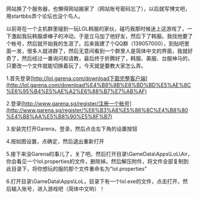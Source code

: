 网站换了个服务器，也懒得网站搬家了（网站账号密码忘了），以后就写博文吧，用startbbs弄个论坛也没个鸟人。

以前哥在一个主机群里碰到一玩LOL韩服的家伙，碰巧我那时候迷上这游戏了，一下激起我玩韩服虐棒子的冲动，于是立马加了他好友，然后下了韩服。我找他要了个帐号，然后就开始我的生涯了。后来我建了个QQ群（139057000），到贴吧里面一发，很多人就进群了，然后无意间看到一个群里人是简体中文的界面，我就好奇了，然后经过一番询问和请教，最后终于折腾好了，韩服、美服、台服神马的，只要改一个文件就能切换着玩了，今天就是要教大家怎么弄。

1.首先登录[http://lol.garena.com/download下载完整客户端](http://lol.garena.com/download%E4%B8%8B%E8%BD%BD%E5%AE%8C%E6%95%B4%E5%AE%A2%E6%88%B7%E7%AB%AF)

2.登录[http://www.garena.sg/register/注册一个帐号](http://www.garena.sg/register/%E6%B3%A8%E5%86%8C%E4%B8%80%E4%B8%AA%E5%B8%90%E5%8F%B7)

3.安装完打开Garena，登录，然后点击左下角的设置按钮

4.按如图设置，点确定，然后退出重新打开

5.接下来没Garena的事儿了，关了吧。然后打开目录\GameData\Apps\LoL\Air，你会看见一个lol.properties的文件，删除掉。然后解压附件，将文件全部复制到此目录下，将你想玩的服的那个文件重命名为"lol.properties"

6.打开目录\GameData\Apps\LoL，目录下有一个lol.exe的文件，点击打开，然后输入账号，进入游戏吧（简体中文哟）！
<!-- ##{"timestamp":1390492800}## -->
